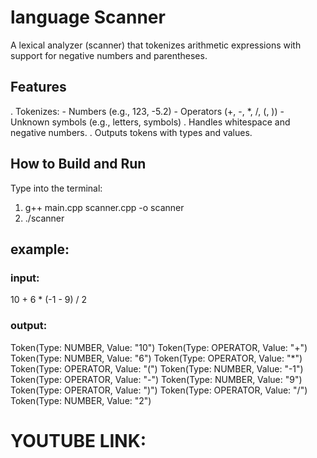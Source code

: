 # language Scanner

A lexical analyzer (scanner) that tokenizes arithmetic expressions with support for negative numbers and parentheses.

## Features
. Tokenizes: 
    - Numbers (e.g., 123, -5.2)
    - Operators (+, -, *, /, (, ))
    - Unknown symbols (e.g., letters, symbols)
. Handles whitespace and negative numbers.
. Outputs tokens with types and values.

## How to Build and Run
Type into the terminal:
1) g++ main.cpp scanner.cpp -o scanner
2) ./scanner

## example:

### input:
10 + 6 * (-1 - 9) / 2

### output:
Token(Type: NUMBER, Value: "10")
Token(Type: OPERATOR, Value: "+")
Token(Type: NUMBER, Value: "6")
Token(Type: OPERATOR, Value: "*")
Token(Type: OPERATOR, Value: "(")
Token(Type: NUMBER, Value: "-1")
Token(Type: OPERATOR, Value: "-")
Token(Type: NUMBER, Value: "9")
Token(Type: OPERATOR, Value: ")")
Token(Type: OPERATOR, Value: "/")
Token(Type: NUMBER, Value: "2")

# YOUTUBE LINK:
